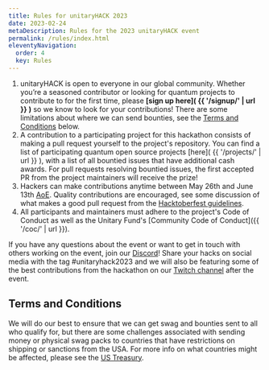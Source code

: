 ```yaml
---
title: Rules for unitaryHACK 2023
date: 2023-02-24
metaDescription: Rules for the 2023 unitaryHACK event
permalink: /rules/index.html
eleventyNavigation:
  order: 4
  key: Rules
---
```


1. unitaryHACK is open to everyone in our global community. Whether you’re a seasoned contributor or looking for quantum projects to contribute to for the first time, please **[sign up here]( {{ '/signup/' | url }} )** so we know to look for your contributions! There are some limitations about where we can send bounties, see the [Terms and Conditions](#terms-and-conditions) below.
2. A contribution to a participating project for this hackathon consists of making a pull request yourself to the project's repository. You can find a list of participating quantum open source projects [here]( {{ '/projects/' | url }} ), with a list of all bountied issues that have additional cash awards. For pull requests resolving bountied issues, the first accepted PR from the project maintainers will receive the prize!
3. Hackers can make contributions anytime between May 26th and June 13th [AoE](https://time.is/Anywhere_on_Earth). Quality contributions are encouraged, see some discussion of what makes a good pull request from the [Hacktoberfest guidelines](https://hacktoberfest.digitalocean.com/resources/qualitystandards).
4. All participants and maintainers must adhere to the project's Code of Conduct as well as the Unitary Fund's [Community Code of Conduct]({{ '/coc/' | url }}).

If you have any questions about the event or want to get in touch with others working on the event, join our [Discord](http://discord.unitary.fund)! Share your hacks on social media with the tag #unitaryhack2023 and we will also be featuring some of the best contributions from the hackathon on our [Twitch channel](https://twitch.tv/unitaryfund) after the event.

## Terms and Conditions

We will do our best to ensure that we can get swag and bounties sent to all who qualify for, but there are some challenges associated with sending money or physical swag packs to countries that have restrictions on shipping or sanctions from the USA. For more info on what countries might be affected, please see the [US Treasury](https://home.treasury.gov/policy-issues/financial-sanctions/sanctions-programs-and-country-information).

